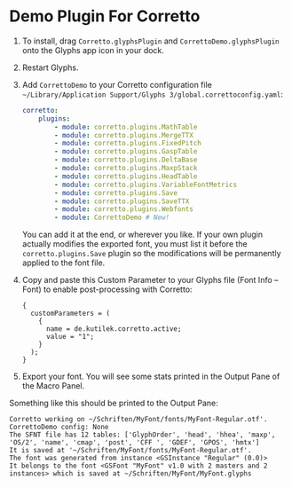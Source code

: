 # Demo Plugin For Corretto

1. To install, drag `Corretto.glyphsPlugin` and `CorrettoDemo.glyphsPlugin` onto the Glyphs app icon in your dock.
2. Restart Glyphs.
3. Add `CorrettoDemo` to your Corretto configuration file `~/Library/Application Support/Glyphs 3/global.correttoconfig.yaml`:

    ```yaml
    corretto:
        plugins:
            - module: corretto.plugins.MathTable
            - module: corretto.plugins.MergeTTX
            - module: corretto.plugins.FixedPitch
            - module: corretto.plugins.GaspTable
            - module: corretto.plugins.DeltaBase
            - module: corretto.plugins.MaxpStack
            - module: corretto.plugins.HeadTable
            - module: corretto.plugins.VariableFontMetrics
            - module: corretto.plugins.Save
            - module: corretto.plugins.SaveTTX
            - module: corretto.plugins.Webfonts
            - module: CorrettoDemo # New!
    ```

    You can add it at the end, or wherever you like. If your own plugin actually modifies
    the exported font, you must list it before the `corretto.plugins.Save` plugin so the
    modifications will be permanently applied to the font file.

4. Copy and paste this Custom Parameter to your Glyphs file (Font Info – Font) to enable
   post-processing with Corretto:
    ```plist
    {
      customParameters = (
        {
          name = de.kutilek.corretto.active;
          value = "1";
        }
      );
    }
    ```
5. Export your font. You will see some stats printed in the Output Pane of the Macro
   Panel.

Something like this should be printed to the Output Pane:

```
Corretto working on ~/Schriften/MyFont/fonts/MyFont-Regular.otf'.
CorrettoDemo config: None
The SFNT file has 12 tables: ['GlyphOrder', 'head', 'hhea', 'maxp', 'OS/2', 'name', 'cmap', 'post', 'CFF ', 'GDEF', 'GPOS', 'hmtx']
It is saved at '~/Schriften/MyFont/fonts/MyFont-Regular.otf'.
The font was generated from instance <GSInstance "Regular" (0.0)>
It belongs to the font <GSFont "MyFont" v1.0 with 2 masters and 2 instances> which is saved at ~/Schriften/MyFont/MyFont.glyphs
```
